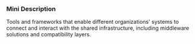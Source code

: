 ### Mini Description

Tools and frameworks that enable different organizations' systems to connect and interact with the shared infrastructure, including middleware solutions and compatibility layers.
